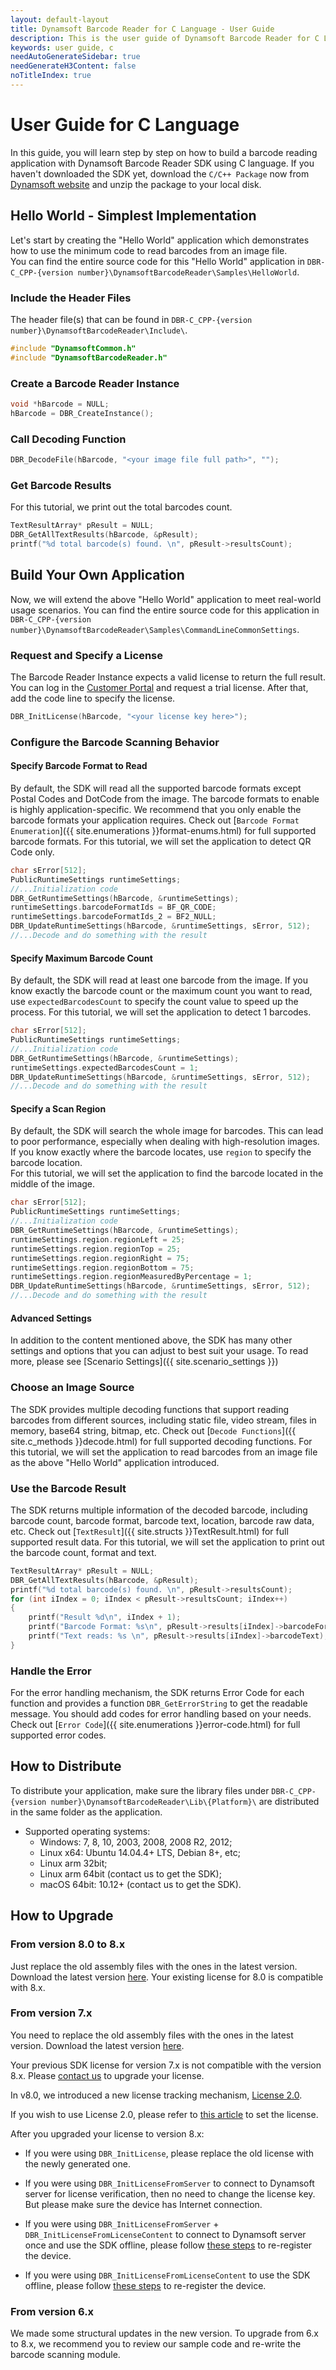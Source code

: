 ```yaml
---
layout: default-layout
title: Dynamsoft Barcode Reader for C Language - User Guide
description: This is the user guide of Dynamsoft Barcode Reader for C Language.
keywords: user guide, c
needAutoGenerateSidebar: true
needGenerateH3Content: false
noTitleIndex: true
---
```



# User Guide for C Language
In this guide, you will learn step by step on how to build a barcode reading application with Dynamsoft Barcode Reader SDK using C language.
If you haven't downloaded the SDK yet, download the `C/C++ Package` now from [Dynamsoft website](https://www.dynamsoft.com/Downloads/Dynamic-Barcode-Reader-Download.aspx) and unzip the package to your local disk.


## Hello World - Simplest Implementation
Let's start by creating the "Hello World" application which demonstrates how to use the minimum code to read barcodes from an image file.  
You can find the entire source code for this "Hello World" application in `DBR-C_CPP-{version number}\DynamsoftBarcodeReader\Samples\HelloWorld`.
### Include the Header Files
The header file(s) that can be found in `DBR-C_CPP-{version number}\DynamsoftBarcodeReader\Include\`.

```c
#include "DynamsoftCommon.h"
#include "DynamsoftBarcodeReader.h"
```
 
### Create a Barcode Reader Instance

```c
void *hBarcode = NULL;
hBarcode = DBR_CreateInstance();
```
 
### Call Decoding Function

```c
DBR_DecodeFile(hBarcode, "<your image file full path>", "");
```
 
### Get Barcode Results
For this tutorial, we print out the total barcodes count.

```c
TextResultArray* pResult = NULL;
DBR_GetAllTextResults(hBarcode, &pResult);
printf("%d total barcode(s) found. \n", pResult->resultsCount);
```


## Build Your Own Application
Now, we will extend the above "Hello World" application to meet real-world usage scenarios.
You can find the entire source code for this application in `DBR-C_CPP-{version number}\DynamsoftBarcodeReader\Samples\CommandLineCommonSettings`.

### Request and Specify a License
The Barcode Reader Instance expects a valid license to return the full result. You can log in the <a href="https://www.dynamsoft.com/customer/license/trialLicense?utm_source=docs" target="_blank">Customer Portal</a> and request a trial license. After that, add the code line to specify the license. 

```c
DBR_InitLicense(hBarcode, "<your license key here>");
```

### Configure the Barcode Scanning Behavior

#### Specify Barcode Format to Read
By default, the SDK will read all the supported barcode formats except Postal Codes and DotCode from the image. The barcode formats to enable is highly application-specific. We recommend that you only enable the barcode formats your application requires. Check out [`Barcode Format Enumeration`]({{ site.enumerations }}format-enums.html) for full supported barcode formats. For this tutorial, we will set the application to detect QR Code only.

```c
char sError[512];
PublicRuntimeSettings runtimeSettings;
//...Initialization code
DBR_GetRuntimeSettings(hBarcode, &runtimeSettings);
runtimeSettings.barcodeFormatIds = BF_QR_CODE; 
runtimeSettings.barcodeFormatIds_2 = BF2_NULL; 
DBR_UpdateRuntimeSettings(hBarcode, &runtimeSettings, sError, 512);
//...Decode and do something with the result
```

#### Specify Maximum Barcode Count
By default, the SDK will read at least one barcode from the image. If you know exactly the barcode count or the maximum count you want to read, use `expectedBarcodesCount` to specify the count value to speed up the process. For this tutorial, we will set the application to detect 1 barcodes.

```c
char sError[512];
PublicRuntimeSettings runtimeSettings;
//...Initialization code
DBR_GetRuntimeSettings(hBarcode, &runtimeSettings);
runtimeSettings.expectedBarcodesCount = 1;
DBR_UpdateRuntimeSettings(hBarcode, &runtimeSettings, sError, 512);
//...Decode and do something with the result
```

#### Specify a Scan Region
By default, the SDK will search the whole image for barcodes. This can lead to poor performance, especially when
dealing with high-resolution images. If you know exactly where the barcode locates, use `region` to specify the barcode location.   
For this tutorial, we will set the application to find the barcode located in the middle of the image.   

```c
char sError[512];
PublicRuntimeSettings runtimeSettings;
//...Initialization code
DBR_GetRuntimeSettings(hBarcode, &runtimeSettings);
runtimeSettings.region.regionLeft = 25;
runtimeSettings.region.regionTop = 25;
runtimeSettings.region.regionRight = 75;
runtimeSettings.region.regionBottom = 75;
runtimeSettings.region.regionMeasuredByPercentage = 1; 
DBR_UpdateRuntimeSettings(hBarcode, &runtimeSettings, sError, 512);
//...Decode and do something with the result
```
#### Advanced Settings
In addition to the content mentioned above, the SDK has many other settings and options that you can adjust to best suit your usage. To read more, please see [Scenario Settings]({{ site.scenario_settings }})

### Choose an Image Source 
The SDK provides multiple decoding functions that support reading barcodes from different sources, including static file,
video stream, files in memory, base64 string, bitmap, etc. Check out [`Decode Functions`]({{ site.c_methods }}decode.html) for full supported decoding functions. For this tutorial, we will set the application to read barcodes from an image file as the above "Hello World" application introduced.

### Use the Barcode Result 
The SDK returns multiple information of the decoded barcode, including barcode count, barcode format, barcode text, location, barcode raw data, etc. Check out [`TextResult`]({{ site.structs }}TextResult.html) for full supported result data. For this tutorial, we will set the application to print out the barcode count, format and text.

```c
TextResultArray* pResult = NULL;
DBR_GetAllTextResults(hBarcode, &pResult);
printf("%d total barcode(s) found. \n", pResult->resultsCount);
for (int iIndex = 0; iIndex < pResult->resultsCount; iIndex++)
{
    printf("Result %d\n", iIndex + 1);
    printf("Barcode Format: %s\n", pResult->results[iIndex]->barcodeFormatString);
    printf("Text reads: %s \n", pResult->results[iIndex]->barcodeText);
}
```

### Handle the Error
For the error handling mechanism, the SDK returns Error Code for each function and provides a function `DBR_GetErrorString` to get the readable message. You should add codes for error handling based on your needs. Check out [`Error Code`]({{ site.enumerations }}error-code.html) for full supported error codes.

## How to Distribute
To distribute your application, make sure the library files under `DBR-C_CPP-{version number}\DynamsoftBarcodeReader\Lib\{Platform}\` are distributed in the same folder as the application.
- Supported operating systems:
   - Windows: 7, 8, 10, 2003, 2008, 2008 R2, 2012;
   - Linux x64: Ubuntu 14.04.4+ LTS, Debian 8+, etc;  
   - Linux arm 32bit;
   - Linux arm 64bit (contact us to get the SDK);
   - macOS 64bit: 10.12+ (contact us to get the SDK).


## How to Upgrade

### From version 8.0 to 8.x

Just replace the old assembly files with the ones in the latest version. Download the latest version [here](https://www.dynamsoft.com/Downloads/Dynamic-Barcode-Reader-Download.aspx). Your existing license for 8.0 is compatible with 8.x.

### From version 7.x

You need to replace the old assembly files with the ones in the latest version. Download the latest version [here](https://www.dynamsoft.com/Downloads/Dynamic-Barcode-Reader-Download.aspx).

Your previous SDK license for version 7.x is not compatible with the version 8.x. Please [contact us](https://www.dynamsoft.com/Company/Contact.aspx) to upgrade your license.

In v8.0, we introduced a new license tracking mechanism, <a href="https://www.dynamsoft.com/license-tracking/docs/about/index.html" target="_blank">License 2.0</a>. 

If you wish to use License 2.0, please refer to [this article](../../license-activation/set-full-license.md) to set the license.

After you upgraded your license to version 8.x:

- If you were using `DBR_InitLicense`, please replace the old license with the newly generated one.

- If you were using `DBR_InitLicenseFromServer` to connect to Dynamsoft server for license verification, then no need to change the license key. But please make sure the device has Internet connection.

- If you were using `DBR_InitLicenseFromServer` + `DBR_InitLicenseFromLicenseContent` to connect to Dynamsoft server once and use the SDK offline, please follow [these steps](../../license-activation/set-full-license-7.md#connect-once) to re-register the device.

- If you were using `DBR_InitLicenseFromLicenseContent` to use the SDK offline, please follow [these steps](../../license-activation/set-full-license-7.md#offline) to re-register the device.

### From version 6.x

We made some structural updates in the new version. To upgrade from 6.x to 8.x, we recommend you to review our sample code and re-write the barcode scanning module.
